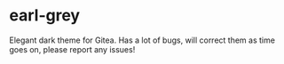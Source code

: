 # earl-grey
Elegant dark theme for Gitea. Has a lot of bugs, will correct them as time goes on, please report any issues!
